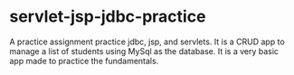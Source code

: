 # servlet-jsp-jdbc-practice

A practice assignment practice jdbc, jsp, and servlets. It is a CRUD app to manage a list of students
using MySql as the database. It is a very basic app made to practice the fundamentals.
